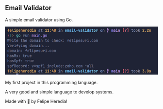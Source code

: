 ## Email Validator

A simple email validator using Go.

![Email validation running](./.github/system-running.png)

My first project in this programming language.

A very good and simple language to develop systems.

Made with :purple_heart: by Felipe Heredia!
